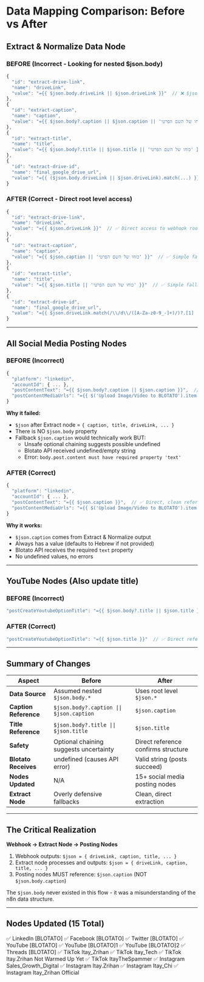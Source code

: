 # Data Mapping Comparison: Before vs After

## Extract & Normalize Data Node

### BEFORE (Incorrect - Looking for nested $json.body)
```javascript
{
  "id": "extract-drive-link",
  "name": "driveLink",
  "value": "={{ $json.body.driveLink || $json.driveLink }}"  // ❌ $json.body is undefined
},
{
  "id": "extract-caption",
  "name": "caption",
  "value": "={{ $json.body?.caption || $json.caption || 'כוחו של השם הפרטי' }}"  // ❌ Wrong level
},
{
  "id": "extract-title",
  "name": "title",
  "value": "={{ $json.body?.title || $json.title || 'כוחו של השם הפרטי' }}"  // ❌ Wrong level
},
{
  "id": "extract-drive-id",
  "name": "final_google_drive_url",
  "value": "={{ ($json.body.driveLink || $json.driveLink).match(...) }}"  // ❌ Complex fallback
}
```

### AFTER (Correct - Direct root level access)
```javascript
{
  "id": "extract-drive-link",
  "name": "driveLink",
  "value": "={{ $json.driveLink }}"  // ✅ Direct access to webhook root
},
{
  "id": "extract-caption",
  "name": "caption",
  "value": "={{ $json.caption || 'כוחו של השם הפרטי' }}"  // ✅ Simple fallback
},
{
  "id": "extract-title",
  "name": "title",
  "value": "={{ $json.title || 'כוחו של השם הפרטי' }}"  // ✅ Simple fallback
},
{
  "id": "extract-drive-id",
  "name": "final_google_drive_url",
  "value": "={{ $json.driveLink.match(/\\/d\\/([A-Za-z0-9_-]+)/)?.[1] || $json.driveLink }}"  // ✅ Cleaner
}
```

---

## All Social Media Posting Nodes

### BEFORE (Incorrect)
```javascript
{
  "platform": "linkedin",
  "accountId": { ... },
  "postContentText": "={{ $json.body?.caption || $json.caption }}",  // ❌ Never has $json.body
  "postContentMediaUrls": "={{ $('Upload Image/Video to BLOTATO').item.json.url }}"
}
```

**Why it failed:**
- `$json` after Extract node = `{ caption, title, driveLink, ... }`
- There is NO `$json.body` property
- Fallback `$json.caption` would technically work BUT:
  - Unsafe optional chaining suggests possible undefined
  - Blotato API received undefined/empty string
  - Error: `body.post.content must have required property 'text'`

### AFTER (Correct)
```javascript
{
  "platform": "linkedin",
  "accountId": { ... },
  "postContentText": "={{ $json.caption }}",  // ✅ Direct, clean reference
  "postContentMediaUrls": "={{ $('Upload Image/Video to BLOTATO').item.json.url }}"
}
```

**Why it works:**
- `$json.caption` comes from Extract & Normalize output
- Always has a value (defaults to Hebrew if not provided)
- Blotato API receives the required `text` property
- No undefined values, no errors

---

## YouTube Nodes (Also update title)

### BEFORE (Incorrect)
```javascript
"postCreateYoutubeOptionTitle": "={{ $json.body?.title || $json.title }}"  // ❌ Same issue
```

### AFTER (Correct)
```javascript
"postCreateYoutubeOptionTitle": "={{ $json.title }}"  // ✅ Direct reference
```

---

## Summary of Changes

| Aspect | Before | After |
|--------|--------|-------|
| **Data Source** | Assumed nested `$json.body.*` | Uses root level `$json.*` |
| **Caption Reference** | `$json.body?.caption \|\| $json.caption` | `$json.caption` |
| **Title Reference** | `$json.body?.title \|\| $json.title` | `$json.title` |
| **Safety** | Optional chaining suggests uncertainty | Direct reference confirms structure |
| **Blotato Receives** | undefined (causes API error) | Valid string (posts succeed) |
| **Nodes Updated** | N/A | 15+ social media posting nodes |
| **Extract Node** | Overly defensive fallbacks | Clean, direct extraction |

---

## The Critical Realization

**Webhook → Extract Node → Posting Nodes**

1. Webhook outputs: `$json = { driveLink, caption, title, ... }`
2. Extract node processes and outputs: `$json = { driveLink, caption, title, ... }`
3. Posting nodes MUST reference: `$json.caption` (NOT `$json.body.caption`)

The `$json.body` never existed in this flow - it was a misunderstanding of the n8n data structure.

---

## Nodes Updated (15 Total)

✅ LinkedIn [BLOTATO]
✅ Facebook [BLOTATO]
✅ Twitter [BLOTATO]
✅ YouTube [BLOTATO]
✅ YouTube [BLOTATO]1
✅ YouTube [BLOTATO]2
✅ Threads [BLOTATO]
✅ TikTok Itay_Zrihan
✅ TikTok Itay_Tech
✅ TikTok Itay.Zrihan Not Warmed Up Yet
✅ TikTok ItayTheSpammer
✅ Instagram Sales_Growth_Digital
✅ Instagram Itay.Zrihan
✅ Instagram Itay_Chi
✅ Instagram Itay_Zrihan Official
